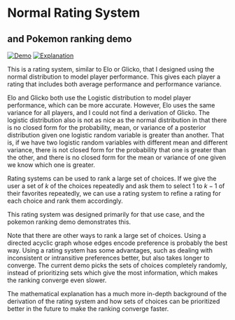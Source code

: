 # Normal Rating System
## and Pokemon ranking demo

[![Demo](https://img.shields.io/badge/-Demo-green)](https://hacatu.github.io/Normo)
[![Explanation](https://img.shields.io/badge/-Explanation-green)](https://hacatu.github.io/Normo/explanation.html)

This is a rating system, similar to Elo or Glicko, that I designed using the normal distribution
to model player performance.  This gives each player a rating that includes both average
performance and performance variance.

Elo and Glicko both use the Logistic distribution to model player performance, which can be more
accurate.  However, Elo uses the same variance for all players, and I could not find a
derivation of Glicko.  The logistic distribution also is not as nice as the normal distribution
in that there is no closed form for the probability, mean, or variance of a posterior distribution
given one logistic random variable is greater than another.  That is, if we have two logistic
random variables with different mean and different variance, there is not closed form for the
probability that one is greater than the other, and there is no closed form for the mean or
variance of one given we know which one is greater.

Rating systems can be used to rank a large set of choices.  If we give the user a set of $k$ of the
choices repeatedly and ask them to select $1$ to $k-1$ of their favorites repeatedly, we can use
a rating system to refine a rating for each choice and rank them accordingly.

This rating system was designed primarily for that use case, and the pokemon ranking demo
demonstrates this.

Note that there are other ways to rank a large set of choices.  Using a directed acyclic graph
whose edges encode preference is probably the best way.  Using a rating system has some advantages,
such as dealing with inconsistent or intransitive preferences better, but also takes longer to
converge.  The current demo picks the sets of choices completely randomly, instead of prioritizing
sets which give the most information, which makes the ranking converge even slower.

The mathematical explanation has a much more in-depth background of the derivation of the rating
system and how sets of choices can be prioritized better in the future to make the ranking converge
faster.

